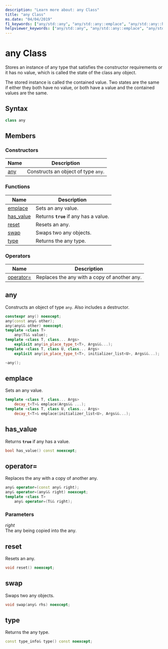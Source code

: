 ```yaml
---
description: "Learn more about: any Class"
title: "any Class"
ms.date: "04/04/2019"
f1_keywords: ["any/std::any", "any/std::any::emplace", "any/std::any::has_value", "any/std::any::reset", "any/std::any::swap", "any/std::any::type"]
helpviewer_keywords: ["any/std::any", "any/std::any::emplace", "any/std::any::has_value", "any/std::any::reset", "any/std::any::swap", "any/std::any::type"]
---
```

# any Class

Stores an instance of any type that satisfies the constructor requirements or it has no value, which is called the state of the class any object.

The stored instance is called the contained value. Two states are the same if either they both have no value, or both have a value and the contained values are the same.

## Syntax

```cpp
class any
```

## Members

### Constructors

|Name|Description|
|-|-|
|[any](#any)|Constructs an object of type `any`.|

### Functions

|Name|Description|
|-|-|
|[emplace](#emplace)|Sets an any value.|
|[has_value](#has_value)|Returns **`true`** if any has a value.|
|[reset](#reset)|Resets an any.|
|[swap](#swap)|Swaps two any objects.|
|[type](#type)|Returns the any type.|

### Operators

|Name|Description|
|-|-|
|[operator=](#op_eq)|Replaces the any with a copy of another any.|

## <a name="any"></a> any

Constructs an object of type `any`. Also includes a destructor.

```cpp
constexpr any() noexcept;
any(const any& other);
any(any&& other) noexcept;
template <class T>
    any(T&& value);
template <class T, class... Args>
    explicit any(in_place_type_t<T>, Args&&...);
template <class T, class U, class... Args>
    explicit any(in_place_type_t<T>, initializer_list<U>, Args&&...);

~any();
```

## <a name="emplace"></a> emplace

Sets an any value.

```cpp
template <class T, class... Args>
    decay_t<T>& emplace(Args&& ...);
template <class T, class U, class... Args>
    decay_t<T>& emplace(initializer_list<U>, Args&&...);
```

## <a name="has_value"></a> has_value

Returns **`true`** if any has a value.

```cpp
bool has_value() const noexcept;
```

## <a name="op_eq"></a> operator=

Replaces the any with a copy of another any.

```cpp
any& operator=(const any& right);
any& operator=(any&& right) noexcept;
template <class T>
    any& operator=(T&& right);
```

### Parameters

*right*\
The any being copied into the any.

## <a name="reset"></a> reset

Resets an any.

```cpp
void reset() noexcept;
```

## <a name="swap"></a> swap

Swaps two any objects.

```cpp
void swap(any& rhs) noexcept;
```

## <a name="type"></a> type

Returns the any type.

```cpp
const type_info& type() const noexcept;
```
